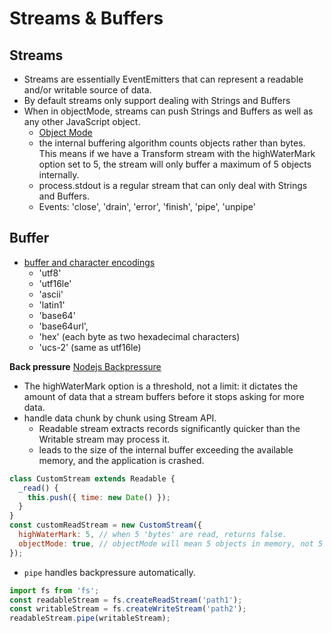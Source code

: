 # Streams & Buffers

## Streams

- Streams are essentially EventEmitters that can represent a readable and/or writable source of data.
- By default streams only support dealing with Strings and Buffers
- When in objectMode, streams can push Strings and Buffers as well as any other JavaScript object.
  - [Object Mode](https://nodesource.com/blog/understanding-object-streams/)
  - the internal buffering algorithm counts objects rather than bytes. This means if we have a Transform stream with the highWaterMark option set to 5, the stream will only buffer a maximum of 5 objects internally.
  - process.stdout is a regular stream that can only deal with Strings and Buffers.
  - Events: 'close', 'drain', 'error', 'finish', 'pipe', 'unpipe'

## Buffer

- [buffer and character encodings](https://nodejs.org/api/buffer.html#buffer_buffers_and_character_encodings)
  - 'utf8'
  - 'utf16le'
  - 'ascii'
  - 'latin1'
  - 'base64'
  - 'base64url',
  - 'hex' (each byte as two hexadecimal characters)
  - 'ucs-2' (same as utf16le)

**Back pressure**
[Nodejs Backpressure](https://enlear.academy/nodejs-backpressuring-in-streams-52638f505e1b)

- The highWaterMark option is a threshold, not a limit: it dictates the amount of data that a stream buffers before it stops asking for more data.
- handle data chunk by chunk using Stream API.
  - Readable stream extracts records significantly quicker than the Writable stream may process it.
  - leads to the size of the internal buffer exceeding the available memory, and the application is crashed.

```js
class CustomStream extends Readable {
  _read() {
    this.push({ time: new Date() });
  }
}
const customReadStream = new CustomStream({
  highWaterMark: 5, // when 5 'bytes' are read, returns false.
  objectMode: true, // objectMode will mean 5 objects in memory, not 5 bytes.
});
```

- `pipe` handles backpressure automatically.

```js
import fs from 'fs';
const readableStream = fs.createReadStream('path1');
const writableStream = fs.createWriteStream('path2');
readableStream.pipe(writableStream);
```
